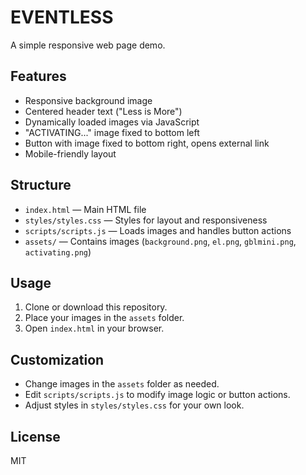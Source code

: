 # EVENTLESS

A simple responsive web page demo.

## Features

- Responsive background image
- Centered header text ("Less is More")
- Dynamically loaded images via JavaScript
- "ACTIVATING..." image fixed to bottom left
- Button with image fixed to bottom right, opens external link
- Mobile-friendly layout

## Structure

- `index.html` — Main HTML file
- `styles/styles.css` — Styles for layout and responsiveness
- `scripts/scripts.js` — Loads images and handles button actions
- `assets/` — Contains images (`background.png`, `el.png`, `gblmini.png`, `activating.png`)

## Usage

1. Clone or download this repository.
2. Place your images in the `assets` folder.
3. Open `index.html` in your browser.

## Customization

- Change images in the `assets` folder as needed.
- Edit `scripts/scripts.js` to modify image logic or button actions.
- Adjust styles in `styles/styles.css` for your own look.

## License

MIT